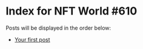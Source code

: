 # Index for NFT World #610
Posts will be displayed in the order below:

- [Your first post](./001-first.md)


